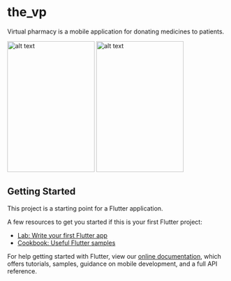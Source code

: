 # the_vp

Virtual pharmacy is a mobile application for donating medicines to patients.



<p float="left">
 <img src="https://github.com/BilalFali/the_vp/blob/de9f4a40bd15b5042303efe46b08f5b52a52dbef/screenshots/Screenshot_2021-07-05-20-52-51-043_com.example.the_vp.jpg" alt="alt text" width="200" height="300"> 
  <img src="https://github.com/BilalFali/the_vp/blob/de9f4a40bd15b5042303efe46b08f5b52a52dbef/screenshots/Screenshot_2021-07-05-20-53-16-671_com.example.the_vp.jpg" alt="alt text" width="200" height="300">
 
</p>

## Getting Started

This project is a starting point for a Flutter application.

A few resources to get you started if this is your first Flutter project:

- [Lab: Write your first Flutter app](https://flutter.dev/docs/get-started/codelab)
- [Cookbook: Useful Flutter samples](https://flutter.dev/docs/cookbook)

For help getting started with Flutter, view our
[online documentation](https://flutter.dev/docs), which offers tutorials,
samples, guidance on mobile development, and a full API reference.
